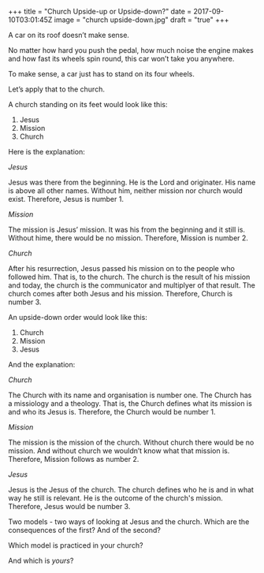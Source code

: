 +++
title = "Church Upside-up or Upside-down?"
date = 2017-09-10T03:01:45Z
image = "church upside-down.jpg"
draft = "true"
+++

A car on its roof doesn’t make sense.

No matter how hard you push the pedal, how much noise 
the engine makes and how fast its wheels spin round, 
this car won’t take you anywhere.

To make sense, a car just has to stand on its four wheels. 

Let’s apply that to the church. 

A church standing on its feet would look like this:

1. Jesus
2. Mission
3. Church

Here is the explanation: 

*Jesus*

Jesus was there from the beginning. He is the Lord and originater. His name is above all other names. Without him, neither mission nor church would exist. Therefore, Jesus is number 1. 

*Mission*

The mission is Jesus’ mission. It was his from the beginning and it still is. Without hime, there would be no mission. Therefore, Mission is number 2.

*Church* 

After his resurrection, Jesus passed his mission on to the people who followed him. That is, to the church. The church is the result of his mission and today, the church is the communicator and multiplyer of that result. The church comes after both Jesus and his mission. Therefore, Church is number 3.

An upside-down order would look like this:

1. Church
2. Mission
3. Jesus

And the explanation: 

*Church*

The Church with its name and organisation is number one. The Church has a 
missiology and a theology. That is, the Church defines what its mission is and who 
its Jesus is. Therefore, the Church would be number 1. 

*Mission*

The mission is the mission of the church. Without church there would be no mission. 
And without church we wouldn’t know what that mission is. Therefore, Mission follows as number 2. 

*Jesus*

Jesus is the Jesus of the church. The church defines who he is and in what way he still is 
relevant. He is the outcome of the church's mission. Therefore, Jesus would be number 3.

Two models - two ways of looking at Jesus and the church. Which are the consequences 
of the first? And of the second?

Which model is practiced in your church?

And which is *yours*?